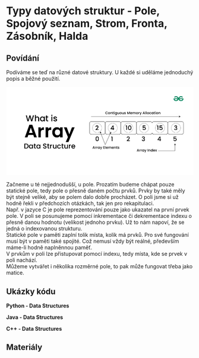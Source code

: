 Typy datových struktur - Pole, Spojový seznam, Strom, Fronta, Zásobník, Halda
===

Povídání
---

Podíváme se teď na různé datové struktury. U každé si uděláme jednoduchý popis a běžné použití.                 

![Array](array.webp)

Začneme u té nejjednodušší, u pole. Prozatím budeme chápat pouze statické pole, tedy pole o přesně daném počtu prvků. Prvky by také měly být stejně veliké, aby se polem dalo dobře procházet. O poli jsme si už hodně řekli v předchozích otázkách, tak jen pro rekapitulaci.              
Např. v jazyce C je pole reprezentování pouze jako ukazatel na první prvek pole. V poli se posunujeme pomocí inkrementace či dekrementace indexu o přesně danou hodnotu (velikost jednoho prvku). Už to nám napoví, že se jedná o indexovanou strukturu.                
Statické pole v paměti zaplní tolik místa, kolik má prvků. Pro své fungování musí být v paměti také spojité. Což nemusí vždy být reálné, především máme-li hodně naplněnnou paměť.                  
V prvkům v poli lze přistupovat pomocí indexu, tedy místa, kde se prvek v poli nachází.             
Můžeme vytvářet i několika rozměrné pole, to pak může fungovat třeba jako matice.               

Ukázky kódu
---

**Python - Data Structures**

**Java - Data Structures**

**C++ - Data Structures**

Materiály
---